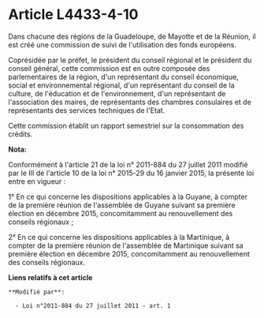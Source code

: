 # Article L4433-4-10

Dans chacune des régions de la Guadeloupe, de Mayotte et de la Réunion, il est créé une commission de suivi de l'utilisation
des fonds européens. 

Coprésidée par le préfet, le président du conseil régional et le président du conseil général, cette commission est en outre
composée des parlementaires de la région, d'un représentant du conseil économique, social et environnemental régional, d'un
représentant du conseil de la culture, de l'éducation et de l'environnement, d'un représentant de l'association des maires,
de représentants des chambres consulaires et de représentants des services techniques de l'Etat. 

Cette commission établit un rapport semestriel sur la consommation des crédits.

**Nota:**

Conformément à l'article 21 de la loi n° 2011-884 du 27 juillet 2011 modifié par le III de l'article 10 de la loi n° 2015-29
du 16 janvier 2015, la présente loi entre en vigueur : 

1° En ce qui concerne les dispositions applicables à la Guyane, à compter de la première réunion de l'assemblée de Guyane
suivant sa première élection en décembre 2015, concomitamment au renouvellement des     conseils régionaux ; 

2° En ce qui concerne les dispositions applicables à la Martinique, à compter de la première réunion de l'assemblée de
Martinique suivant sa première élection en décembre 2015, concomitamment au renouvellement des     conseils régionaux.

**Liens relatifs à cet article**

	**Modifié par**:

	  - Loi n°2011-884 du 27 juillet 2011 - art. 1
